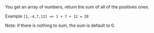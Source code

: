 You get an array of numbers, return the sum of all of the positives ones.

Example `[1,-4,7,12] => 1 + 7 + 12 = 20`

Note: if there is nothing to sum, the sum is default to 0.

